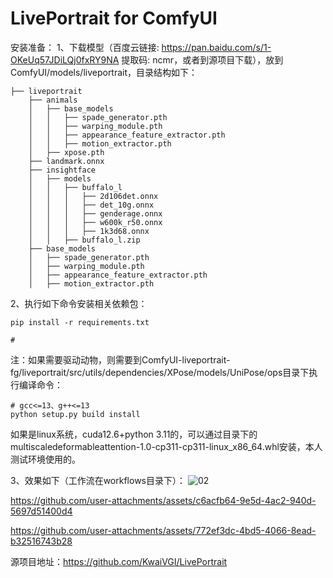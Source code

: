 # LivePortrait for ComfyUI

安装准备：
1、下载模型（百度云链接: https://pan.baidu.com/s/1-OKeUq57JDiLQj0fxRY9NA 提取码: ncmr，或者到源项目下载），放到ComfyUI/models/liveportrait，目录结构如下：
```
├── liveportrait
    ├── animals
    │   ├── base_models
    │   │   ├── spade_generator.pth
    │   │   ├── warping_module.pth
    │   │   ├── appearance_feature_extractor.pth
    │   │   ├── motion_extractor.pth
    │   ├── xpose.pth
    ├── landmark.onnx
    ├── insightface
    │   ├── models
    │   │   ├── buffalo_l
    │   │   │   ├── 2d106det.onnx
    │   │   │   ├── det_10g.onnx
    │   │   │   ├── genderage.onnx
    │   │   │   ├── w600k_r50.onnx
    │   │   │   ├── 1k3d68.onnx
    │   │   ├── buffalo_l.zip
    ├── base_models
    │   ├── spade_generator.pth
    │   ├── warping_module.pth
    │   ├── appearance_feature_extractor.pth
    │   ├── motion_extractor.pth

```

2、执行如下命令安装相关依赖包：
```
pip install -r requirements.txt

# 
```
注：如果需要驱动动物，则需要到ComfyUI-liveportrait-fg/liveportrait/src/utils/dependencies/XPose/models/UniPose/ops目录下执行编译命令：
```
# gcc<=13、g++<=13
python setup.py build install
```
如果是linux系统，cuda12.6+python 3.11的，可以通过目录下的multiscaledeformableattention-1.0-cp311-cp311-linux_x86_64.whl安装，本人测试环境使用的。

3、效果如下（工作流在workflows目录下）：
![02](https://github.com/user-attachments/assets/47f25f36-c29d-468d-ad98-93bb31ce03ef)

https://github.com/user-attachments/assets/c6acfb64-9e5d-4ac2-940d-5697d51400d4

https://github.com/user-attachments/assets/772ef3dc-4bd5-4066-8ead-b32516743b28

源项目地址：https://github.com/KwaiVGI/LivePortrait
